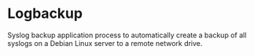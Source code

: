 # Logbackup
Syslog backup application process to automatically create a backup of all syslogs on a Debian Linux server to a remote network drive.
